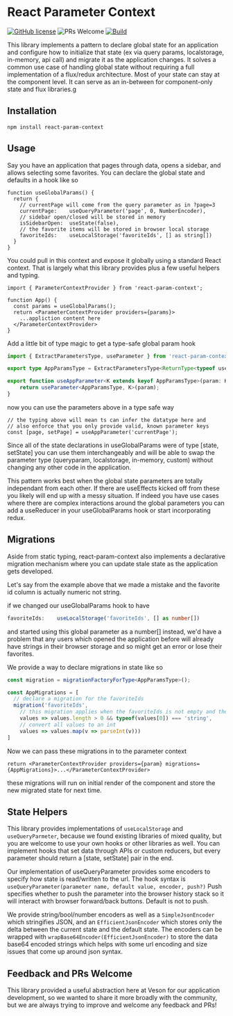 # React Parameter Context
[![GitHub license](https://img.shields.io/badge/license-MIT-blue.svg)](https://github.com/veson-nautical/react-param-context/blob/main/LICENSE) ![PRs Welcome](https://img.shields.io/badge/PRs-welcome-brightgreen.svg) [![Build](https://github.com/veson-nautical/react-param-context/actions/workflows/build.yml/badge.svg)](https://github.com/veson-nautical/react-param-context/actions/workflows/build.yml)

This library implements a pattern to declare global state for an application and configure how to initialize that state (ex via query params, localstorage, in-memory, api call) and migrate it as the application changes. It solves a common use case of handling global state without requiring a full
implementation of a flux/redux architecture. Most of your state can stay at the component level. It can serve as an in-between for component-only state and flux libraries.g

## Installation

`npm install react-param-context`

## Usage

Say you have an application that pages through data, opens a sidebar, and allows selecting some favorites. You can declare the global state and defaults in a hook like so

```tsx
function useGlobalParams() {
  return {
    // currentPage will come from the query parameter as in ?page=3
    currentPage:    useQueryParameter('page', 0, NumberEncoder),
    // sidebar open/closed will be stored in memory
    isSidebarOpen:  useState(false),
    // the favorite items will be stored in browser local storage
    favoriteIds:    useLocalStorage('favoriteIds', [] as string[])
  }
}
```

You could pull in this context and expose it globally using a standard React context. That is largely what this library provides plus a few useful helpers and typing.

```tsx
import { ParameterContextProvider } from 'react-param-context';

function App() {
  const params = useGlobalParams();
  return <ParameterContextProvider providers={params}>
    ...appliction content here
  </ParameterContextProvider>
}
```

Add a little bit of type magic to get a type-safe global param hook

```ts
import { ExtractParametersType, useParameter } from 'react-param-context';

export type AppParamsType = ExtractParametersType<ReturnType<typeof useGlobalParams>>;

export function useAppParameter<K extends keyof AppParamsType>(param: K) {
    return useParameter<AppParamsType, K>(param);
}
```

now you can use the parameters above in a type safe way

```tsx
// the typing above will mean ts can infer the datatype here and
// also enforce that you only provide valid, known parameter keys
const [page, setPage] = useAppParameter('currentPage'); 
```

Since all of the state declarations in useGlobalParams were of type [state, setState] you can use
them interchangeably and will be able to swap the parameter type (queryparam, localstorage, in-memory, custom) without changing any other code in the application.

This pattern works best when the global state parameters are totally independant from each other.
If there are useEffects kicked off from these you likely will end up with a messy situation. 
If indeed you have use cases where there are complex interactions around the global parameters you can add a useReducer in your useGlobalParams hook or start incorporating redux.

## Migrations

Aside from static typing, react-param-context also implements a declarative migration mechanism where you can update stale state as the application gets developed.

Let's say from the example above that we made a mistake and the favorite id column is actually numeric not string.

if we changed our useGlobalParams hook to have
```ts
favoriteIds:    useLocalStorage('favoriteIds', [] as number[])
```
and started using this global parameter as a number[] instead, we'd have a problem that
any users which opened the application before will already have strings in their browser
storage and so might get an error or lose their favorites.

We provide a way to declare migrations in state like so

```ts
const migration = migrationFactoryForType<AppParamsType>();

const AppMigrations = [
  // declare a migration for the favoriteIds
  migration('favoriteIds',
    // this migration applies when the favoriteIds is not empty and the first value is of type string
    values => values.length > 0 && typeof(values[0]) === 'string',
    // convert all values to an int
    values => values.map(v => parseInt(v)))
]
```

Now we can pass these migrations in to the parameter context

```tsx
return <ParameterContextProvider providers={param} migrations={AppMigrations}>...</ParameterContextProvider>
```

these migrations will run on initial render of the component and store the new migrated state for 
next time.

## State Helpers

This library provides implementations of `useLocalStorage` and `useQueryParmeter`, because we found
existing libraries of mixed quality, but you are welcome to use your own hooks or other libraries as well. You can implement hooks that set data through APIs or custom reducers, but every parameter
should return a [state, setState] pair in the end.

Our implementation of useQueryParameter provides some encoders to specify how state is read/written
to the url. The hook syntax is `useQueryParameter(parameter name, default value, encoder, push?)`
Push specifies whether to push the parameter into the browser history stack so it will interact with browser forward/back buttons. Default is not to push.

We provide string/bool/number encoders as well as a `SimpleJsonEncoder` which stringifies JSON, and an `EfficientJsonEncoder` which stores only the delta between the current state and the default state.
The encoders can be wrapped with `wrapBase64Encoder(EfficientJsonEncoder)` to store the data base64
encoded strings which helps with some url encoding and size issues that come up around json syntax.

## Feedback and PRs Welcome

This library provided a useful abstraction here at Veson for our application development, so we wanted to share it more broadly with the community, but we are always trying to improve and welcome any feedback and PRs!
